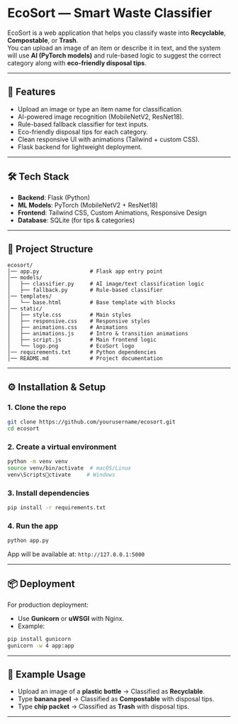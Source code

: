 # EcoSort — Smart Waste Classifier

EcoSort is a web application that helps you classify waste into **Recyclable**, **Compostable**, or **Trash**.  
You can upload an image of an item or describe it in text, and the system will use **AI (PyTorch models)** and rule-based logic to suggest the correct category along with **eco-friendly disposal tips**.

---

## 🚀 Features
- Upload an image or type an item name for classification.
- AI-powered image recognition (MobileNetV2, ResNet18).
- Rule-based fallback classifier for text inputs.
- Eco-friendly disposal tips for each category.
- Clean responsive UI with animations (Tailwind + custom CSS).
- Flask backend for lightweight deployment.

---

## 🛠️ Tech Stack
- **Backend**: Flask (Python)
- **ML Models**: PyTorch (MobileNetV2 + ResNet18)
- **Frontend**: Tailwind CSS, Custom Animations, Responsive Design
- **Database**: SQLite (for tips & categories)

---

## 📂 Project Structure
```
ecosort/
│── app.py                # Flask app entry point
│── models/
│   ├── classifier.py     # AI image/text classification logic
│   ├── fallback.py       # Rule-based classifier
│── templates/
│   └── base.html         # Base template with blocks
│── static/
│   ├── style.css         # Main styles
│   ├── responsive.css    # Responsive styles
│   ├── animations.css    # Animations
│   ├── animations.js     # Intro & transition animations
│   ├── script.js         # Main frontend logic
│   └── logo.png          # EcoSort logo
│── requirements.txt      # Python dependencies
│── README.md             # Project documentation
```

---

## ⚙️ Installation & Setup

### 1. Clone the repo
```bash
git clone https://github.com/yourusername/ecosort.git
cd ecosort
```

### 2. Create a virtual environment
```bash
python -m venv venv
source venv/bin/activate  # macOS/Linux
venv\Scriptsctivate     # Windows
```

### 3. Install dependencies
```bash
pip install -r requirements.txt
```

### 4. Run the app
```bash
python app.py
```
App will be available at: `http://127.0.0.1:5000`

---

## 📦 Deployment
For production deployment:
- Use **Gunicorn** or **uWSGI** with Nginx.
- Example:
```bash
pip install gunicorn
gunicorn -w 4 app:app
```

---

## 🌱 Example Usage
- Upload an image of a **plastic bottle** → Classified as **Recyclable**.
- Type **banana peel** → Classified as **Compostable** with disposal tips.
- Type **chip packet** → Classified as **Trash** with disposal tips.

---
